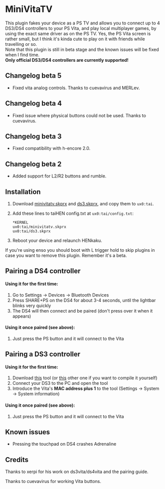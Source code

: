# MiniVitaTV

This plugin fakes your device as a PS TV and allows you to connect up to 4 DS3/DS4 controllers to your PS Vita, and play local multiplayer games, by using the exact same driver as on the PS TV. Yes, the PS Vita screen is rather small, but I think it's kinda cute to play on it with friends while travelling or so.  
Note that this plugin is still in beta stage and the known issues will be fixed when I find time.  
**Only official DS3/DS4 controllers are currently supported!**

## Changelog beta 5
- Fixed vita analog controls. Thanks to cuevavirus and MERLev.

## Changelog beta 4
- Fixed issue where physical buttons could not be used. Thanks to cuevavirus.

## Changelog beta 3
- Fixed compatibility with h-encore 2.0.

## Changelog beta 2
- Added support for L2/R2 buttons and rumble.

## Installation

1. Download [minivitatv.skprx](https://github.com/TheOfficialFloW/MiniVitaTV/releases/download/v0.5/minivitatv.skprx) and [ds3.skprx](https://github.com/TheOfficialFloW/MiniVitaTV/releases/download/v0.5/ds3.skprx), and copy them to `ux0:tai`.

2. Add these lines to taiHEN config.txt at `ux0:tai/config.txt`:

   ```
   *KERNEL
   ux0:tai/minivitatv.skprx
   ux0:tai/ds3.skprx
   ```

3. Reboot your device and relaunch HENkaku.

If you're using enso you should boot with L trigger hold to skip plugins in case you want to remove this plugin. Remember it's a beta.

## Pairing a DS4 controller

#### Using it for the first time:

1. Go to Settings → Devices → Bluetooth Devices
2. Press SHARE+PS on the DS4 for about 3-4 seconds, until the lightbar blinks very quickly
3. The DS4 will then connect and be paired (don't press over it when it appears)

#### Using it once paired (see above):

1. Just press the PS button and it will connect to the Vita

## Pairing a DS3 controller

#### Using it for the first time:

1. Download [this](http://dancingpixelstudios.com/sixaxis-controller/sixaxispairtool/) tool (or [this](https://help.ubuntu.com/community/Sixaxis?action=AttachFile&do=get&target=sixpair.c) other one if you want to compile it yourself)
2. Connect your DS3 to the PC and open the tool
3. Introduce the Vita's **MAC address plus 1** to the tool (Settings → System → System information)

#### Using it once paired (see above):
1. Just press the PS button and it will connect to the Vita

## Known issues

- Pressing the touchpad on DS4 crashes Adrenaline

## Credits

Thanks to xerpi for his work on ds3vita/ds4vita and the pairing guide.

Thanks to cuevavirus for working Vita buttons.

